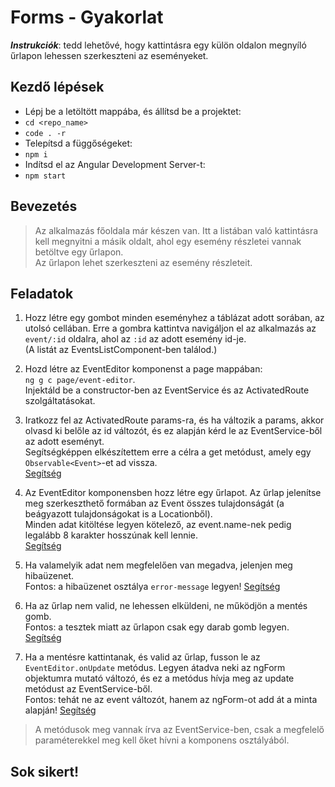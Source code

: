 # Forms - Gyakorlat

**_Instrukciók_**: tedd lehetővé, hogy kattintásra egy külön oldalon megnyíló űrlapon lehessen szerkeszteni az eseményeket.

## Kezdő lépések
- Lépj be a letöltött mappába, és állítsd be a projektet:
- `cd <repo_name>`
- `code . -r`
- Telepítsd a függőségeket:
- `npm i`
- Indítsd el az Angular Development Server-t:
- `npm start`

## Bevezetés
> Az alkalmazás főoldala már készen van. Itt a listában való kattintásra kell 
megnyitni a másik oldalt, ahol egy esemény részletei vannak betöltve egy 
űrlapon.  
Az űrlapon lehet szerkeszteni az esemény részleteit.

## Feladatok
1. Hozz létre egy gombot minden eseményhez a táblázat adott sorában, az utolsó 
cellában. Erre a gombra kattintva navigáljon el az alkalmazás az `event/:id` 
oldalra, ahol az `:id` az adott esemény id-je.  
(A listát az EventsListComponent-ben találod.)

1. Hozd létre az EventEditor komponenst a page mappában:  
 `ng g c page/event-editor`.  
Injektáld be a constructor-ben az EventService és az ActivatedRoute szolgáltatásokat.

1. Iratkozz fel az ActivatedRoute params-ra, és ha változik a params, 
akkor olvasd ki belőle az id változót, és ez alapján kérd le az EventService-ből 
az adott eseményt.  
Segítségképpen elkészítettem erre a célra a get metódust, amely egy 
`Observable<Event>`-et ad vissza.  
[Segítség](https://github.com/Training360/str-angular-004/blob/3a165b952b7ee6a0ca091b8dd80a57ad0ffc1c01/str-angular-routing-and-form/src/app/page/product-editor/product-editor.component.ts#L22)

1. Az EventEditor komponensben hozz létre egy űrlapot. Az űrlap jelenítse meg 
szerkeszthető formában az Event összes tulajdonságát (a beágyazott tulajdonságokat 
is a Locationből).  
Minden adat kitöltése legyen kötelező, az event.name-nek pedig legalább 
8 karakter hosszúnak kell lennie.  
[Segítség](https://github.com/Training360/str-angular-004/blob/3a165b952b7ee6a0ca091b8dd80a57ad0ffc1c01/str-angular-routing-and-form/src/app/page/product-editor/product-editor.component.html#L6)

1. Ha valamelyik adat nem megfelelően van megadva, jelenjen meg hibaüzenet.  
Fontos: a hibaüzenet osztálya `error-message` legyen!
[Segítség](https://github.com/Training360/str-angular-004/blob/3a165b952b7ee6a0ca091b8dd80a57ad0ffc1c01/str-angular-routing-and-form/src/app/page/product-editor/product-editor.component.html#L8)

1. Ha az űrlap nem valid, ne lehessen elküldeni, ne működjön a mentés gomb.  
Fontos: a tesztek miatt az űrlapon csak egy darab gomb legyen.
[Segítség](https://github.com/Training360/str-angular-004/blob/3a165b952b7ee6a0ca091b8dd80a57ad0ffc1c01/str-angular-routing-and-form/src/app/page/product-editor/product-editor.component.html#L22)

1. Ha a mentésre kattintanak, és valid az űrlap, fusson le az
`EventEditor.onUpdate` metódus.
Legyen átadva neki az ngForm objektumra mutató változó, és 
ez a metódus hívja meg az update metódust az EventService-ből.  
Fontos: tehát ne az event változót, hanem az ngForm-ot add át a minta alapján!
[Segítség](https://github.com/Training360/str-angular-004/blob/3a165b952b7ee6a0ca091b8dd80a57ad0ffc1c01/str-angular-routing-and-form/src/app/page/product-editor/product-editor.component.html#L3)

> A metódusok meg vannak írva az EventService-ben, csak a megfelelő 
paraméterekkel meg kell őket hívni a komponens osztályából.

## Sok sikert!
